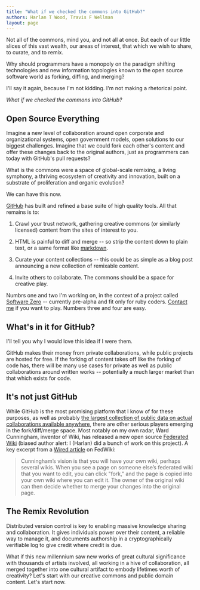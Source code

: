 ```yaml
---
title: "What if we checked the commons into GitHub?"
authors: Harlan T Wood, Travis F Wellman
layout: page
---
```


Not all of the commons, mind you,  and not all at once. But each of our little slices of this vast wealth, our areas of interest, that which we wish to share, to curate, and to remix.

Why should programmers have a monopoly on the paradigm shifting technologies and new information topologies known to the open source software world as forking, diffing, and merging?

I'll say it again, because I'm not kidding.  I'm not making a rhetorical point.

_What if we checked the commons into GitHub?_      

## Open Source Everything

Imagine a new level of collaboration around open corporate and organizational systems, open government models, open solutions to our biggest challenges.  Imagine that we could fork each other's content and offer these changes back to the original authors, just as programmers can today with GitHub's pull requests?

What is the commons were a space of global-scale remixing, a living symphony, a thriving ecosystem of creativity and innovation, built on a substrate of proliferation and organic evolution?

We can have this now.

[GitHub](https://github.com/) has built and refined a base suite of high quality tools.  All that remains is to:

1. Crawl your trust network, gathering creative commons (or similarly licensed) content from the sites of interest to you.

2. HTML is painful to diff and merge -- so strip the content down to plain text, or a same format like [markdown](http://daringfireball.net/projects/markdown/).

3. Curate your content collections -- this could be as simple as a blog post announcing a new collection of remixable content.

4. Invite others to collaborate.  The commons should be a space for creative play.   

Numbrs one and two I'm working on, in the context of a project called [Software Zero](http://enlightenedstructure.org/Software_Zero/) -- currently pre-alpha and fit only for ruby coders.  [Contact me](https://github.com/harlantwood) if you want to play.  Numbers three and four are easy.

## What's in it for GitHub?

I'll tell you why I would love this idea if I were them. 

GitHub makes their money from private collaborations, while public projects are hosted for free. 
If the forking of content takes off like the forking of code has, there will be many use cases for private as well as public collaborations around written works -- potentially a much larger market than that which exists for code.                                   

## It's not just GitHub

While GitHub is the most promising platform that I know of for these purposes, as well as probably [the largest collection of public data on actual collaborations available anywhere](http://7fff.com/2012/07/14/the-most-important-social-network-github/), there are other serious players emerging in the fork/diff/merge space.  Most notably on my own radar, Ward Cunningham, inventor of Wiki, has released a new open source [Federated Wiki](https://github.com/WardCunningham/Smallest-Federated-Wiki#readme) (biased author alert: I (Harlan) did a bunch of work on this project).  A key excerpt from a [Wired article](http://www.wired.com/wiredenterprise/2012/07/wiki-inventor/) on FedWiki:

> Cunningham’s vision is that you will have your own wiki, perhaps several wikis. When you see a page on someone else’s federated wiki that you want to edit, you can click "fork," and the page is copied into your own wiki where you can edit it. The owner of the original wiki can then decide whether to merge your changes into the original page.

## The Remix Revolution

Distributed version control is key to enabling massive knowledge sharing and collaboration. It gives individuals power over their content, a reliable way to manage it, and documents authorship in a cryptographically verifiable log to give credit where credit is due.

What if this new millennium saw new works of great cultural significance with thousands of artists involved, all working in a hive of collaboration, all merged together into one cultural artifact to embody lifetimes worth of creativity? Let's start with our creative commons and public domain content. Let's start now.
